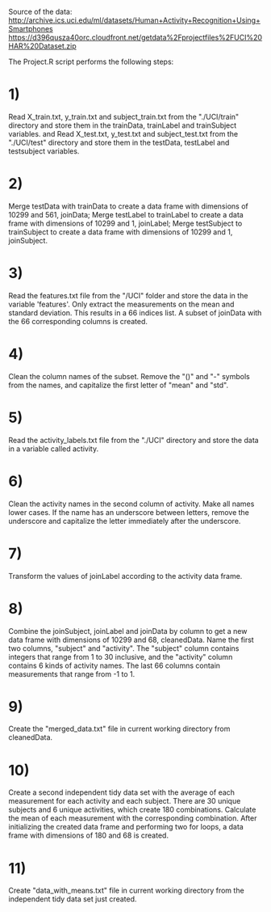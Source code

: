 Source of the data:
http://archive.ics.uci.edu/ml/datasets/Human+Activity+Recognition+Using+Smartphones
https://d396qusza40orc.cloudfront.net/getdata%2Fprojectfiles%2FUCI%20HAR%20Dataset.zip

The Project.R script performs the following steps:
# 1)
Read X_train.txt, y_train.txt and subject_train.txt from the "./UCI/train" directory and store them in the trainData, trainLabel and trainSubject variables.
and 
Read X_test.txt, y_test.txt and subject_test.txt from the "./UCI/test" directory and store them in the testData, testLabel and testsubject variables.
# 2)
Merge testData with trainData to create a data frame with dimensions of 10299 and 561, joinData; Merge testLabel to trainLabel to create a data frame with dimensions of 10299 and 1, joinLabel; Merge testSubject to trainSubject to create a data frame with dimensions of 10299 and 1, joinSubject.
# 3)
Read the features.txt file from the "/UCI" folder and store the data in the variable 'features'. Only extract the measurements on the mean and standard deviation. This results in a 66 indices list. A subset of joinData with the 66 corresponding columns is created.
# 4)
Clean the column names of the subset. Remove the "()" and "-" symbols from the names, and capitalize the first letter of "mean" and "std".
# 5)
Read the activity_labels.txt file from the "./UCI" directory and store the data in a variable called activity.
# 6)
Clean the activity names in the second column of activity. Make all names lower cases. If the name has an underscore between letters, remove the underscore and capitalize the letter immediately after the underscore.
# 7)
Transform the values of joinLabel according to the activity data frame.
# 8)
Combine the joinSubject, joinLabel and joinData by column to get a new data frame with dimensions of 10299 and 68, cleanedData. Name the first two columns, "subject" and "activity". The "subject" column contains integers that range from 1 to 30 inclusive, and the "activity" column contains 6 kinds of activity names. The last 66 columns contain measurements that range from -1 to 1.
# 9)
Create the "merged_data.txt" file in current working directory from cleanedData.
# 10)
Create a second independent tidy data set with the average of each measurement for each activity and each subject. There are 30 unique subjects and 6 unique activities, which create 180 combinations. Calculate the mean of each measurement with the corresponding combination. After initializing the created data frame and performing two for loops, a data frame with dimensions of 180 and 68 is created.
# 11)
Create "data_with_means.txt" file in current working directory from the independent tidy data set just created.
